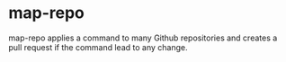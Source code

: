 # map-repo

map-repo applies a command to many Github repositories and creates a pull request if the command lead to any change.
